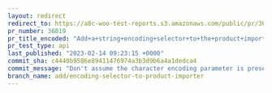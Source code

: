 ```yaml
---
layout: redirect
redirect_to: https://a8c-woo-test-reports.s3.amazonaws.com/public/pr/36819/api/index.html
pr_number: 36819
pr_title_encoded: "Add+a+string+encoding+selector+to+the+product+importer"
pr_test_type: api
last_published: "2023-02-14 09:23:15 +0000"
commit_sha: c4440b9586e89411476974a3b3d9b6a4a1dedca4
commit_message: "Don't assume the character encoding parameter is present"
branch_name: add/encoding-selector-to-product-importer
---
```

